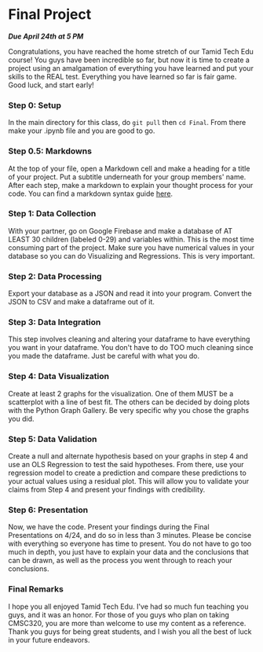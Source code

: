 # Final Project #
***Due April 24th at 5 PM***

Congratulations, you have reached the home stretch of our Tamid Tech Edu course! You guys have been incredible so far, but now it is time to create a project using an amalgamation of everything you have learned and put your skills to the REAL test. Everything you have learned so far is fair game. Good luck, and start early!

### Step 0: Setup ###
In the main directory for this class, do ```git pull``` then ```cd Final```. From there make your .ipynb file and you are good to go.

### Step 0.5: Markdowns ###
At the top of your file, open a Markdown cell and make a heading for a title of your project. Put a subtitle underneath for your group members' name. After each step, make a markdown to explain your thought process for your code. You can find a markdown syntax guide [here](https://www.markdownguide.org/basic-syntax/). 

### Step 1: Data Collection ###
With your partner, go on Google Firebase and make a database of AT LEAST 30 children (labeled 0-29) and variables within. This is the most time consuming part of the project. Make sure you have numerical values in your database so you can do Visualizing and Regressions. This is very important.

### Step 2: Data Processing ###
Export your database as a JSON and read it into your program. Convert the JSON to CSV and make a dataframe out of it.

### Step 3: Data Integration ###
This step involves cleaning and altering your dataframe to have everything you want in your dataframe. You don't have to do TOO much cleaning since you made the dataframe. Just be careful with what you do.

### Step 4: Data Visualization ###
Create at least 2 graphs for the visualization. One of them MUST be a scatterplot with a line of best fit. The others can be decided by doing plots with the Python Graph Gallery. Be very specific why you chose the graphs you did.

### Step 5: Data Validation ###
Create a null and alternate hypothesis based on your graphs in step 4 and use an OLS Regression to test the said hypotheses. From there, use your regression model to create a prediction and compare these predictions to your actual values using a residual plot. This will allow you to validate your claims from Step 4 and present your findings with credibility.

### Step 6: Presentation ###
Now, we have the code. Present your findings during the Final Presentations on 4/24, and do so in less than 3 minutes. Please be concise with everything so everyone has time to present. You do not have to go too much in depth, you just have to explain your data and the conclusions that can be drawn, as well as the process you went through to reach your conclusions.

### Final Remarks ###
I hope you all enjoyed Tamid Tech Edu. I've had so much fun teaching you guys, and it was an honor. For those of you guys who plan on taking CMSC320, you are more than welcome to use my content as a reference. Thank you guys for being great students, and I wish you all the best of luck in your future endeavors. 
